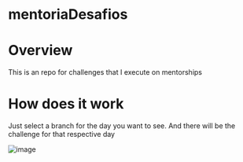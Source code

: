 # mentoriaDesafios

# Overview
This is an repo for challenges that I execute on mentorships

# How does it work
Just select a branch for the day you want to see. 
And there will be the challenge for that respective day

![image](https://github.com/juliocesardemoraes/mentoriaDesafios/assets/42243423/514ac3c0-45af-4969-b7a9-8417a51a0a8f)
